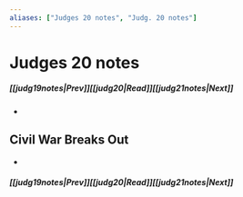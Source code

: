 ```yaml
---
aliases: ["Judges 20 notes", "Judg. 20 notes"]
---
```

# Judges 20 notes
##### <span class=arrow-left></span>[[judg19notes|Prev]]<span class=navigation-separator></span>[[judg20|Read]]<span class=navigation-separator></span>[[judg21notes|Next]]<span class=arrow-right></span>
- 
## Civil War Breaks Out
- 
##### <span class=arrow-left></span>[[judg19notes|Prev]]<span class=navigation-separator></span>[[judg20|Read]]<span class=navigation-separator></span>[[judg21notes|Next]]<span class=arrow-right></span>